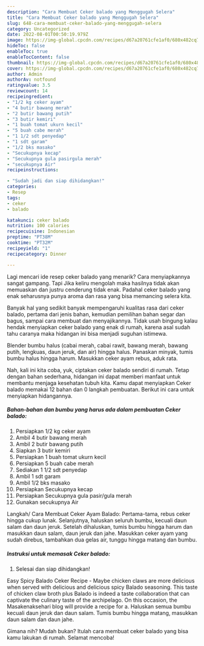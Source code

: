 ```yaml
---
description: "Cara Membuat Ceker balado yang Menggugah Selera"
title: "Cara Membuat Ceker balado yang Menggugah Selera"
slug: 648-cara-membuat-ceker-balado-yang-menggugah-selera
category: Uncategorized
date: 2022-08-01T00:50:19.979Z
image: https://img-global.cpcdn.com/recipes/d67a20761cfe1af0/680x482cq70/ceker-balado-foto-resep-utama.jpg
hideToc: false
enableToc: true
enableTocContent: false
thumbnail: https://img-global.cpcdn.com/recipes/d67a20761cfe1af0/680x482cq70/ceker-balado-foto-resep-utama.jpg
cover: https://img-global.cpcdn.com/recipes/d67a20761cfe1af0/680x482cq70/ceker-balado-foto-resep-utama.jpg
author: Admin
authorAv: notfound
ratingvalue: 3.5
reviewcount: 14
recipeingredient:
- "1/2 kg ceker ayam"
- "4 butir bawang merah"
- "2 butir bawang putih"
- "3 butir kemiri"
- "1 buah tomat ukurn kecil"
- "5 buah cabe merah"
- "1 1/2 sdt penyedap"
- "1 sdt garam"
- "1/2 bks masako"
- "Secukupnya kecap"
- "Secukupnya gula pasirgula merah"
- "secukupnya Air"
recipeinstructions:

- "Sudah jadi dan siap dihidangkan!"
categories:
- Resep
tags:
- ceker
- balado

katakunci: ceker balado 
nutrition: 100 calories
recipecuisine: Indonesian
preptime: "PT38M"
cooktime: "PT32M"
recipeyield: "1"
recipecategory: Dinner

---
```



Lagi mencari ide resep ceker balado yang menarik? Cara menyiapkannya sangat gampang. Tapi Jika keliru mengolah maka hasilnya tidak akan memuaskan dan justru cenderung tidak enak. Padahal ceker balado yang enak seharusnya punya aroma dan rasa yang bisa memancing selera kita.


Banyak hal yang sedikit banyak mempengaruhi kualitas rasa dari ceker balado, pertama dari jenis bahan, kemudian pemilihan bahan segar dan bagus, sampai cara membuat dan menyajikannya. Tidak usah bingung kalau hendak menyiapkan ceker balado yang enak di rumah, karena asal sudah tahu caranya maka hidangan ini bisa menjadi suguhan istimewa.

Blender bumbu halus (cabai merah, cabai rawit, bawang merah, bawang putih, lengkuas, daun jeruk, dan air) hingga halus. Panaskan minyak, tumis bumbu halus hingga harum. Masukkan ceker ayam rebus, aduk rata.


Nah, kali ini kita coba, yuk, ciptakan ceker balado sendiri di rumah. Tetap dengan bahan sederhana, hidangan ini dapat memberi manfaat untuk membantu menjaga kesehatan tubuh kita. Kamu dapat menyiapkan Ceker balado memakai 12 bahan dan 0 langkah pembuatan. Berikut ini cara untuk menyiapkan hidangannya.

<!--inarticleads1-->

##### Bahan-bahan dan bumbu yang harus ada dalam pembuatan Ceker balado:

1. Persiapkan 1/2 kg ceker ayam
1. Ambil 4 butir bawang merah
1. Ambil 2 butir bawang putih
1. Siapkan 3 butir kemiri
1. Persiapkan 1 buah tomat ukurn kecil
1. Persiapkan 5 buah cabe merah
1. Sediakan 1 1/2 sdt penyedap
1. Ambil 1 sdt garam
1. Ambil 1/2 bks masako
1. Persiapkan Secukupnya kecap
1. Persiapkan Secukupnya gula pasir/gula merah
1. Gunakan secukupnya Air


Langkah/ Cara Membuat Ceker Ayam Balado: Pertama-tama, rebus ceker hingga cukup lunak. Selanjutnya, haluskan seluruh bumbu, kecuali daun salam dan daun jeruk. Setelah dihaluskan, tumis bumbu hingga harum dan masukkan daun salam, daun jeruk dan jahe. Masukkan ceker ayam yang sudah direbus, tambahkan dua gelas air, tunggu hingga matang dan bumbu. 

<!--inarticleads2-->

##### Instruksi untuk memasak Ceker balado:


1. Selesai dan siap dihidangkan!

Easy Spicy Balado Ceker Recipe - Maybe chicken claws are more delicious when served with delicious and delicious spicy Balado seasoning. This taste of chicken claw broth plus Balado is indeed a taste collaboration that can captivate the culinary taste of the archipelago. On this occasion, the Masakenaksehari blog will provide a recipe for a. Haluskan semua bumbu kecuali daun jeruk dan daun salam. Tumis bumbu hingga matang, masukkan daun salam dan daun jahe. 

Gimana nih? Mudah bukan? Itulah cara membuat ceker balado yang bisa kamu lakukan di rumah. Selamat mencoba!

